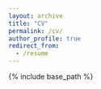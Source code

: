 ```yaml
---
layout: archive
title: "CV"
permalink: /cv/
author_profile: true
redirect_from:
  - /resume
---
```


{% include base_path %}

[](image)
